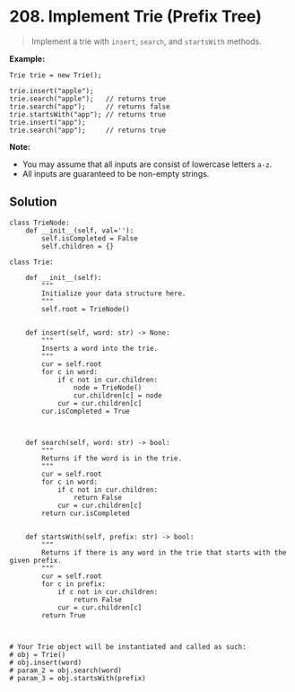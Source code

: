 # 208. Implement Trie \(Prefix Tree\)

> Implement a trie with `insert`, `search`, and `startsWith` methods.

**Example:**

```
Trie trie = new Trie();

trie.insert("apple");
trie.search("apple");   // returns true
trie.search("app");     // returns false
trie.startsWith("app"); // returns true
trie.insert("app");   
trie.search("app");     // returns true
```

**Note:**

* You may assume that all inputs are consist of lowercase letters `a-z`.
* All inputs are guaranteed to be non-empty strings.

## Solution

```
class TrieNode:
    def __init__(self, val=''):
        self.isCompleted = False
        self.children = {}

class Trie:

    def __init__(self):
        """
        Initialize your data structure here.
        """
        self.root = TrieNode()
        

    def insert(self, word: str) -> None:
        """
        Inserts a word into the trie.
        """
        cur = self.root
        for c in word:
            if c not in cur.children:
                node = TrieNode()
                cur.children[c] = node
            cur = cur.children[c]
        cur.isCompleted = True
        
        

    def search(self, word: str) -> bool:
        """
        Returns if the word is in the trie.
        """
        cur = self.root
        for c in word:
            if c not in cur.children:
                return False
            cur = cur.children[c]
        return cur.isCompleted
        

    def startsWith(self, prefix: str) -> bool:
        """
        Returns if there is any word in the trie that starts with the given prefix.
        """
        cur = self.root
        for c in prefix:
            if c not in cur.children:
                return False
            cur = cur.children[c]
        return True
        


# Your Trie object will be instantiated and called as such:
# obj = Trie()
# obj.insert(word)
# param_2 = obj.search(word)
# param_3 = obj.startsWith(prefix)
```


